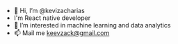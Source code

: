 - 👋 Hi, I’m @kevizacharias
- I'm React native developer
- 👀 I’m interested in machine learning and data analytics
- 📫  Mail me keevzack@gmail.com

<!---
Z1A1/Z1A1 is a ✨ special ✨ repository because its `README.md` (this file) appears on your GitHub profile.
You can click the Preview link to take a look at your changes.
--->
